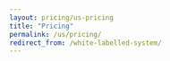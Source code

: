 ```yaml
---
layout: pricing/us-pricing
title: "Pricing"
permalink: /us/pricing/
redirect_from: /white-labelled-system/
---
```


